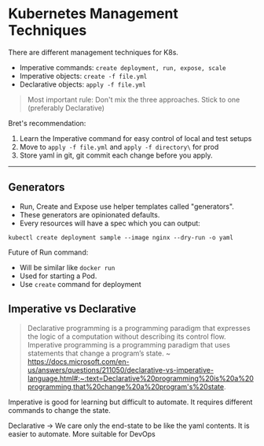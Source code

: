 # Kubernetes Management Techniques
There are different management techniques for K8s.
- Imperative commands: `create deployment, run, expose, scale`
- Imperative objects: `create -f file.yml`
- Declarative objects: `apply -f file.yml`

> Most important rule: Don't mix the three approaches. Stick to one (preferably Declarative)

Bret's recommendation:
1) Learn the Imperative command for easy control of local and test setups
2) Move to `apply -f file.yml` and `apply -f directory\` for prod
3) Store yaml in git, git commit each change before you apply.

***

## Generators
- Run, Create and Expose use helper templates called "generators".
- These generators are opinionated defaults.
- Every resources will have a spec which you can output:
```
kubectl create deployment sample --image nginx --dry-run -o yaml
```

Future of Run command:
- Will be similar like `docker run`
- Used for starting a Pod.
- Use `create` command for deployment

## Imperative vs Declarative
> Declarative programming is a programming paradigm that expresses the logic of a computation without describing its control flow. Imperative programming is a programming paradigm that uses statements that change a program’s state. ~ https://docs.microsoft.com/en-us/answers/questions/211050/declarative-vs-imperative-language.html#:~:text=Declarative%20programming%20is%20a%20programming,that%20change%20a%20program's%20state.

Imperative is good for learning but difficult to automate. It requires different commands to change the state.

Declarative -> We care only the end-state to be like the yaml contents. It is easier to automate. More suitable for DevOps

